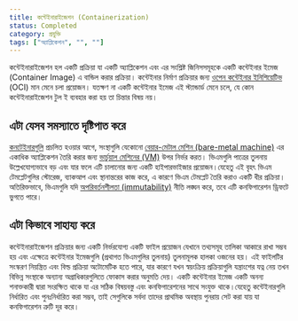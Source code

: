 ```yaml
---
title: কন্টেইনারাইজেশন (Containerization)
status: Completed
category: প্রযুক্তি
tags: ["অ্যাপ্লিকেশন", "", ""]
---
```


কন্টেইনারাইজেশন হল একটি প্রক্রিয়া যা একটি অ্যাপ্লিকেশন এবং এর সংশ্লিষ্ট জিনিসসমূহকে একটি কন্টেইনার ইমেজ (Container Image) এ বান্ডিল করার প্রক্রিয়া। কন্টেইনার নির্মাণ প্রক্রিয়ার জন্য [ওপেন কন্টেইনার ইনিশিয়েটিভ](https://opencontainers.org) (OCI) মান মেনে চলা প্রয়োজন। যতক্ষণ না একটি কন্টেইনার ইমেজ  এই স্ট্যান্ডার্ড মেনে চলে, যে কোন কন্টেইনারাইজেশন টুল ই ব্যবহার করা হয় তা চিন্তার বিষয় নয়।

## এটা যেসব সমস্যাতে দৃষ্টিপাত করে

[কনটেইনারগুলি](/bn/container/) প্রচলিত হওয়ার আগে, সংস্থাগুলি যেকোনো  [বেয়ার-মেটাল মেশিন (bare-metal machine)](/bn/bare_metal_machine/) এর একাধিক অ্যাপ্লিকেশন তৈরি করার জন্য [ভার্চুয়াল মেশিনের (VM)](/bn/virtual-machine/) উপর নির্ভর করত। ভিএমগুলি পাত্রের তুলনায় উল্লেখযোগ্যভাবে  বড় এবং যার ফলে এটি চালানোর জন্য একটি হাইপারভাইজার প্রয়োজন।যেহেতু এই বৃহৎ ভিএম টেমপ্লেটগুলির স্টোরেজ, ব্যাকআপ এবং স্থানান্তরের কাজ করে, এ কারণে ভিএম টেমপ্লেট তৈরি করাও একটি ধীর প্রক্রিয়া। অতিরিক্তভাবে, ভিএমগুলি যদি  [অপরিবর্তনশীলতা (immutability)](/bn/immutable-infrastructure//) নীতি লঙ্ঘন করে, তবে এটি কনফিগারেশন ড্রিফটে ভুগতে পারে। 

## এটা কিভাবে সাহায্য করে

কন্টেইনারাইজেশন প্রক্রিয়ার জন্য একটি নির্ভরযোগ্য একটি ফাইল প্রয়োজন যেখানে তথ্যসমূহ তালিকা আকারে রাখা সম্ভব হয় এবং এক্ষেত্রে কন্টেইনার ইমেজগুলি (প্রথাগত ভিএমগুলির তুলনায়) তুলনামূলক হালকা ওজনের হয়। এই ফাইলটির সংস্করণ নিয়ন্ত্রিত এবং বিল্ড প্রক্রিয়া অটোমেটিক হতে পারে, যার কারণে যখন স্বয়ংক্রিয় প্রক্রিয়াগুলি যন্ত্রাংশের যত্ন নেয় তখন বিভিন্ন সংস্থাকে অন্যান্য অগ্রাধিকারগুলিতে ফোকাস করার অনুমতি দেয়। একটি কন্টেইনার ইমেজ একটি অনন্য শনাক্তকারী দ্বারা সংরক্ষিত থাকে যা এর সঠিক বিষয়বস্তু এবং কনফিগারেশনের সাথে সংযুক্ত থাকে।যেহেতু কন্টেইনারগুলি নির্ধারিত এবং পুনঃনির্ধারিত করা সম্ভব, তাই সেগুলিকে সর্বদা তাদের প্রাথমিক অবস্থায় পুনরায় সেট করা যায় যা কনফিগারেশন ত্রুটি দূর করে।
 
